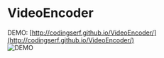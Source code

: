# VideoEncoder
DEMO: [http://codingserf.github.io/VideoEncoder/](http://codingserf.github.io/VideoEncoder/)  
![DEMO](https://raw.githubusercontent.com/David-CodingSerf/VideoEncoder/master/DEMO.png)
